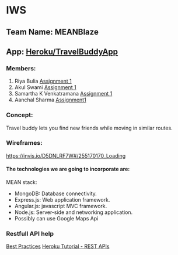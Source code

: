 # IWS
## Team Name: MEANBlaze
## App: [Heroku/TravelBuddyApp](https://travel-buddy-app.herokuapp.com/)
### Members:
1. Riya Bulia [Assignment 1](https://run.plnkr.co/plunks/8zapXH5qDeP1WqfYjcGy/index.html)
2. Akul Swami [Assignment 1](https://plnkr.co/LFZuh5T7gRxiLyF9rCv6)
3. Samartha K Venkatramana [Assignment 1](http://plnkr.co/U66zj6YoJ3invoH7DtP9)
4. Aanchal Sharma [Assignment1](http://plnkr.co/wF9kdVFvBfr2Dg3r2aof)
### Concept:
Travel buddy lets you find new friends while moving in similar routes.
### Wireframes:
https://invis.io/D5DNLRF7W#/255170170_Loading




#### The technologies we are going to incorporate are:
MEAN stack:
  - MongoDB: Database connectivity.
  - Express.js: Web application framework.
  - Angular.js: javascript MVC framework.
  - Node.js: Server-side and networking application.
  - Possibly can use Google Maps Api



### Restfull API help
[Best Practices](http://www.vinaysahni.com/best-practices-for-a-pragmatic-restful-api)
[Heroku Tutorial - REST APIs](https://devcenter.heroku.com/articles/mean-apps-restful-api#source-code-structure)
